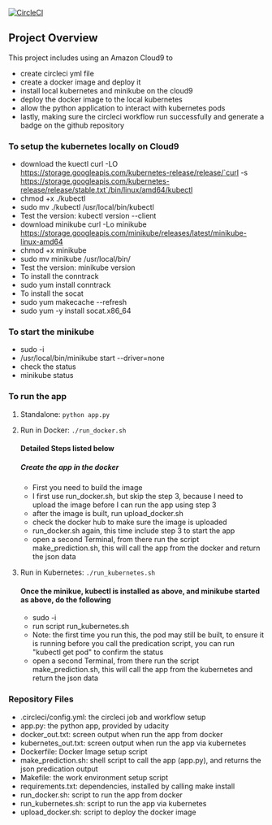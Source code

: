 [![CircleCI](https://dl.circleci.com/status-badge/img/gh/tltang/project-ml-microservice-kubernetes/tree/master.svg?style=svg)](https://dl.circleci.com/status-badge/redirect/gh/tltang/project-ml-microservice-kubernetes/tree/master)

## Project Overview
This project includes using an Amazon Cloud9 to 
 * create circleci yml file
 * create a docker image and deploy it
 * install local kubernetes and minikube on the cloud9 
 * deploy the docker image to the local kubernetes
 * allow the python application to interact with kubernetes pods
 * lastly, making sure the circleci workflow run successfully and generate a badge on the github repository


### To setup the kubernetes locally on Cloud9
 *  download the kuectl curl -LO https://storage.googleapis.com/kubernetes-release/release/`curl -s https://storage.googleapis.com/kubernetes-release/release/stable.txt`/bin/linux/amd64/kubectl
 *  chmod +x ./kubectl
 *  sudo mv ./kubectl /usr/local/bin/kubectl
 *  Test the version: kubectl version --client
 *  download minikube curl -Lo minikube https://storage.googleapis.com/minikube/releases/latest/minikube-linux-amd64
 *  chmod +x minikube
 *  sudo mv minikube /usr/local/bin/
 *  Test the version: minikube version
 *  To install the conntrack
 *  sudo yum install conntrack
 *  To install the socat
 *  sudo yum makecache --refresh
 *  sudo yum -y install socat.x86_64

### To start the minikube
 *  sudo -i
 *  /usr/local/bin/minikube start --driver=none
 *  check the status
 *  minikube status
           
### To run the app

1. Standalone:  `python app.py`
2. Run in Docker:  `./run_docker.sh`
    #### Detailed Steps listed below
    ##### Create the app in the docker
     * First you need to build the image
     * I first use run_docker.sh, but skip the step 3, because I need to upload the image before I can run the app using step 3
     * after the image is built, run upload_docker.sh
     * check the docker hub to make sure the image is uploaded
     * run_docker.sh again, this time include step 3 to start the app
     * open a second Terminal, from there run the script make_prediction.sh, this will call the app from the docker and return the json data
     
3. Run in Kubernetes:  `./run_kubernetes.sh`
    #### Once the minikue, kubectl is installed as above, and minikube started as above, do the following
     * sudo -i
     * run script run_kubernetes.sh
     * Note: the first time you run this, the pod may still be built, to ensure it is running before you call the predication script, you can run "kubectl get pod" to confirm the status 
     * open a second Terminal, from there run the script make_prediction.sh, this will call the app from the kubernetes and return the json data

### Repository Files

* .circleci/config.yml:   the circleci job and workflow setup
* app.py:                 the python app, provided by udacity
* docker_out.txt:         screen output when run the app from docker
* kubernetes_out.txt:     screen output when run the app via kubernetes
* Dockerfile:             Docker Image setup script
* make_prediction.sh:     shell script to call the app (app.py), and returns the json predication output
* Makefile:               the work environment setup script
* requirements.txt:       dependencies, installed by calling make install
* run_docker.sh:          script to run the app from docker
* run_kubernetes.sh:      script to run the app via kubernetes
* upload_docker.sh:       script to deploy the docker image
